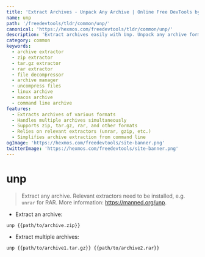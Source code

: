 ```yaml
---
title: 'Extract Archives - Unpack Any Archive | Online Free DevTools by Hexmos'
name: unp
path: '/freedevtools/tldr/common/unp/'
canonical: 'https://hexmos.com/freedevtools/tldr/common/unp/'
description: 'Extract archives easily with Unp. Unpack any archive format, including zip, tar.gz, and rar. Free online tool, no registration required.'
category: common
keywords:
  - archive extractor
  - zip extractor
  - tar.gz extractor
  - rar extractor
  - file decompressor
  - archive manager
  - uncompress files
  - linux archive
  - macos archive
  - command line archive
features:
  - Extracts archives of various formats
  - Handles multiple archives simultaneously
  - Supports zip, tar.gz, rar, and other formats
  - Relies on relevant extractors (unrar, gzip, etc.)
  - Simplifies archive extraction from command line
ogImage: 'https://hexmos.com/freedevtools/site-banner.png'
twitterImage: 'https://hexmos.com/freedevtools/site-banner.png'
---
```


# unp

> Extract any archive.
> Relevant extractors need to be installed, e.g. `unrar` for RAR.
> More information: <https://manned.org/unp>.

- Extract an archive:

`unp {{path/to/archive.zip}}`

- Extract multiple archives:

`unp {{path/to/archive1.tar.gz}} {{path/to/archive2.rar}}`
